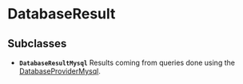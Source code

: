 # DatabaseResult

## Subclasses

* **`DatabaseResultMysql`** Results coming from queries done using the [DatabaseProviderMysql](../databaseprovider/).



